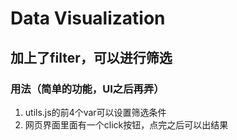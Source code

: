 # Data Visualization

## 加上了filter，可以进行筛选
### 用法（简单的功能，UI之后再弄）
1. utils.js的前4个var可以设置筛选条件
2. 网页界面里面有一个click按钮，点完之后可以出结果
